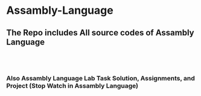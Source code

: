 # Assambly-Language
<h2>The Repo includes <b>All source codes of Assambly Language</b></h2>
  
  <br><br>
  
  <h3>Also Assambly Language Lab Task Solution, Assignments, and Project (Stop Watch in Assambly Language) </h3>
